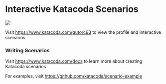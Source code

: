 # Interactive Katacoda Scenarios

[![](http://shields.katacoda.com/katacoda/gutorc93/count.svg)](https://www.katacoda.com/gutorc93 "Get your profile on Katacoda.com")

Visit https://www.katacoda.com/gutorc93 to view the profile and interactive scenarios

### Writing Scenarios
Visit https://www.katacoda.com/docs to learn more about creating Katacoda scenarios

For examples, visit https://github.com/katacoda/scenario-example
